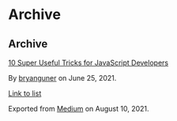 # Archive

## Archive

[10 Super Useful Tricks for JavaScript Developers](https://medium.com/p/f1b76691199b)

By <a href="https://medium.com/@bryanguner" class="p-author h-card">bryanguner</a> on June 25, 2021.

[Link to list](https://medium.com/@bryanguner/list/m2archive:9417af344497)

Exported from [Medium](https://medium.com) on August 10, 2021.
